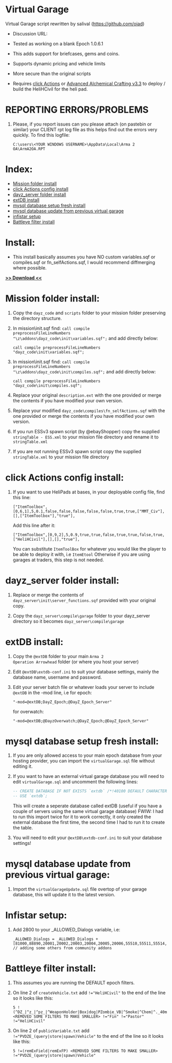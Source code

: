 # Virtual Garage
Virtual Garage script rewritten by salival (https://github.com/oiad)

* Discussion URL: 
	
* Tested as working on a blank Epoch 1.0.6.1
* This adds support for briefcases, gems and coins.
* Supports dynamic pricing and vehicle limits
* More secure than the original scripts
* Requires [click Actions](https://github.com/mudzereli/DayZEpochDeployableBike) or [Advanced Alchemical Crafting v3.3](https://epochmod.com/forum/topic/43460-release-advanced-alchemical-crafting-v33-updated-for-1061/) to deploy / build the HeliHCivil for the heli pad.

# REPORTING ERRORS/PROBLEMS

1. Please, if you report issues can you please attach (on pastebin or similar) your CLIENT rpt log file as this helps find out the errors very quickly. To find this logfile:

	```sqf
	C:\users\<YOUR WINDOWS USERNAME>\AppData\Local\Arma 2 OA\ArmA2OA.RPT
	```
	
# Index:

* [Mission folder install](https://github.com/oiad/virtualGarage#mission-folder-install)
* [click Actions config install](https://github.com/oiad/virtualGarage#click-actions-config-install)
* [dayz_server folder install](https://github.com/oiad/virtualGarage#dayz_server-folder-install)
* [extDB install](https://github.com/oiad/virtualGarage#extdb-install)
* [mysql database setup fresh install](https://github.com/oiad/virtualGarage#mysql-database-setup-fresh-install)
* [mysql database update from previous virtual garage](https://github.com/oiad/virtualGarage#mysql-database-update-from-previous-virtual-garage)
* [infistar setup](https://github.com/oiad/virtualGarage#infistar-setup)
* [Battleye filter install](https://github.com/oiad/virtualGarage#battleye-filter-install)

# Install:

* This install basically assumes you have NO custom variables.sqf or compiles.sqf or fn_selfActions.sqf, I would recommend diffmerging where possible.

**[>> Download <<](https://github.com/oiad/virtualGarage/archive/master.zip)**

# Mission folder install:

1. Copy the <code>dayz_code</code> and <code>scripts</code> folder to your mission folder preserving the directory structure.

2. In mission\init.sqf find: <code>call compile preprocessFileLineNumbers "\z\addons\dayz_code\init\variables.sqf";</code> and add directly below:

	```sqf
	call compile preprocessFileLineNumbers "dayz_code\init\variables.sqf";
	```
	
3. In mission\init.sqf find: <code>call compile preprocessFileLineNumbers "\z\addons\dayz_code\init\compiles.sqf";</code> and add directly below:

	```sqf
	call compile preprocessFileLineNumbers "dayz_code\init\compiles.sqf";
	```

4. Replace your original <code>description.ext</code> with the one provided or merge the contents if you have modified your own version.

5. Replace your modified <code>dayz_code\compiles\fn_selfActions.sqf</code> with the one provided or merge the contents if you have modified your own version.

6. If you run ESSv3 spawn script (by @ebayShopper) copy the supplied <code>stringTable - ESS.xml</code> to your mission file directory and rename it to <code>stringTable.xml</code>

7. If you are not running ESSv3 spawn script copy the supplied <code>stringTable.xml</code> to your mission file directory

# click Actions config install:

1. If you want to use HeliPads at bases, in your deployable config file, find this line:
	```sqf
	["ItemToolbox",[0,6,1],5,0.1,false,false,false,false,false,true,true,["MMT_Civ"],[],["ItemToolbox"],"true"],
	```
	Add this line after it:
	```sqf
	["ItemToolbox",[0,9,2],5,0.9,true,true,false,true,true,false,true,["HeliHCivil"],[],[],"true"],
	```
	
	You can substitute <code>ItemToolBox</code> for whatever you would like the player to be able to deploy it with, i.e <code>ItemEtool</code>
	Otherwise if you are using garages at traders, this step is not needed.

# dayz_server folder install:

1. Replace or merge the contents of <code>dayz_server\init\server_functions.sqf</code> provided with your original copy.

2. Copy the <code>dayz_server\compile\garage</code> folder to your dayz_server directory so it becomes <code>dayz_server\compile\garage</code>

# extDB install:

1. Copy the <code>@extDB</code> folder to your main <code>Arma 2 Operation Arrowhead</code> folder (or where you host your server)

2. Edit <code>@extDB\extdb-conf.ini</code> to suit your database settings, mainly the database name, username and password.

3. Edit your server batch file or whatever loads your server to include <code>@extDB</code> in the -mod line, i.e for epoch:
	```sqf
	"-mod=@extDB;DayZ_Epoch;@DayZ_Epoch_Server"
	```
	for overwatch:
	```sqf
	"-mod=@extDB;@DayzOverwatch;@DayZ_Epoch;@DayZ_Epoch_Server"
	```

# mysql database setup fresh install:

1. If you are only allowed access to your main epoch database from your hosting provider, you can import the <code>virtualGarage.sql</code> file without editing it.

2. If you want to have an external virtual garage database you will need to edit <code>virtualGarage.sql</code> and uncomment the following lines:
	```sql
	-- CREATE DATABASE IF NOT EXISTS `extdb` /*!40100 DEFAULT CHARACTER SET latin1 */;
	-- USE `extdb`;
	```

	This will create a seperate database called extDB (useful if you have a couple of servers using the same virtual garage database) FWIW: I had to run this import twice for it to work correctly, it only created the external database the first time, the second time I had to run it to create the table.

3. You will need to edit your <code>@extDB\extdb-conf.ini</code> to suit your database settings!

# mysql database update from previous virtual garage:

1. Import the <code>virtualGarageUpdate.sql</code> file overtop of your garage database, this will update it to the latest version.

# Infistar setup:

1. Add 2800 to your _ALLOWED_Dialogs variable, i.e:
	```sqf
	_ALLOWED_Dialogs = _ALLOWED_Dialogs + [81000,88890,20001,20002,20003,20004,20005,20006,55510,55511,55514,55515,55516,55517,55518,55519,555120,118338,118339,571113,2800]; // adding some others from community addons
	```

# Battleye filter install:

1. This assumes you are running the DEFAULT epoch filters.

2. On line 2 of <code>createVehicle.txt</code> add <code>!="HeliHCivil"</code> to the end of the line so it looks like this:
	```sqf
	5 !(^DZ_|^z_|^pz_|^WeaponHolder|Box|dog|PZombie_VB|^Smoke|^Chem|^._40mm|_DZ$|^Trap) <REMOVED SOME FILTERS TO MAKE SMALLER> !="Fin" !="Pastor" !="HeliHCivil"
	```

3. On line 2 of <code>publicVariable.txt</code> add <code>!="PVDZE_(query|store|spawn)Vehicle"</code> to the end of the line so it looks like this:
	```sqf
	5 !=(remExField|remExFP) <REMOVED SOME FILTERS TO MAKE SMALLER> !="PVDZE_(query|store|spawn)Vehicle"
	```
